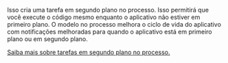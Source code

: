 ﻿Isso cria uma tarefa em segundo plano no processo. Isso permitirá que você execute o código mesmo enquanto o aplicativo não estiver em primeiro plano. O modelo no processo melhora o ciclo de vida do aplicativo com notificações melhoradas para quando o aplicativo está em primeiro plano ou em segundo plano.

[Saiba mais sobre tarefas em segundo plano no processo.](https://docs.microsoft.com/en-us/windows/uwp/launch-resume/create-and-register-an-inproc-background-task)
